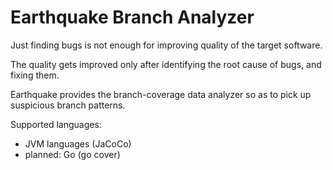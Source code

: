 # Earthquake Branch Analyzer

Just finding bugs is not enough for improving quality of the target software.

The quality gets improved only after identifying the root cause of bugs, and fixing them.

Earthquake provides the branch-coverage data analyzer so as to pick up suspicious branch patterns.


Supported languages:

 * JVM languages (JaCoCo)
 * planned: Go (go cover)
